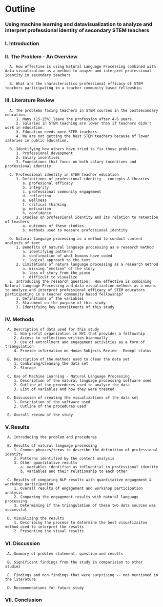 
# Outline  
### Using machine learning and datavisualization to analyze and interpret professional identity of secondary STEM teachers

### I. Introduction

### II. The Problem - An Overview
      A. How effective is using Natural Language Processing combined with data visualization as a method to anayze and interpret professional identity in secondary teachers

      B. What are the characteristics professional efficacy of STEM teachers participating in a teacher community based fellowship.


### III. Literature Review
      A. The problems facing teachers in STEM courses in the postsecondary education.
         1. Many (15-25%) leave the profession after 4-6 years.
         2. Salaries in STEM teaching are lower than if teachers didn't work in education.
         3. Education needs more STEM teachers.
         4. We are not getting the best STEM teachers because of lower salaries in public education.

      B. Identifying how others have tried to fix these problems.
         1. Professional deveopment
         2. Salary incentives
         3. Foundations that focus on both salary incentives and professional identity
  
      C. Professional identity in STEM teacher education
         1. Definitions of professional identity - concepts & theories
            a. profesional efficacy
            b. integrity
            c. professional community engagement
            d. reflection
            e. wellness
            f. critical thinking
            g. motivation
            h. confidence
         2. Studies on professional identity and its relation to retention of teachers
            a. outcomes of these studies
            b. methods used to measure professional identity
     
      D. Natural language processing as a method to conduct content analysis of text
         1. Benefits of natural language processing as a research method
            a. identifying patterns
            b. confirmation of what humans have coded
            c. logical approach to the text
         2. Limitations of natura language processing as a research method
            a. missing "emotion" of the story
            b. loss of story from the piece
            c. difficult to visualize
      E. Introducing the research question:  How effective is combining Natural Language Processing and data visualization methods as a means to analyze and interpret professional efficacy of STEM educators participating in a teacher community based fellowship?
         1. Definitions of the variables
         2. Statement on the purpose of this study
         3. Identifying key constituents of this study

### IV. Methods
     A. Description of data used for this study
        1. Non-profit organization in NYC that provides a fellowship
        2. Access to reflections written biannually
        3. Use of entrollment and engagement activities as a form of triangulation
        4. Provide information on Human Subjects Review - Exempt status
     
     B. Description of the methods used to clean the data set
        1. Combining/Cleaning the data set
        2. Storage
  
     C. Use of Machine Learning - Natural Language Processing
        1. Description of the natural language processing software used
        2. Outline of the procedures used to analyze the data
        3. List of variables and how they were treated
  
     D. Discussion of creating the visualizations of the data set
        1. Description of the software used
        2. Outline of the procedures used

     E. Overall review of the study

### V. Results

     A. Introducing the problem and procedures
  
     B. Results of natural language processing
        1. Common phrases/terms to describe the definition of professional identity
        2. Patterns identified by the content analysis
        3. Other quantitative results
           a. variables identified as influential in professional identity
           b. variables and their relationship to each other
        
     C. Results of comparing NLP results with quantitative engagement & workshop participation
        1. Overall results of engagement and workshop participation analysis
        2. Comparing the engagement results with natural language processing
        3. Determining if the triangulation of these two data sources was successful
  
     D. Visualizing the results
        1. Describing the process to determine the best visualizaiton method used to interpret the results
        2. Presenting the visual results
    

### VI. Discussion
     A. Summary of problem statement, question and results
  
     B. Significant findings from the study in comparision to other studies
        
     C. Findings and non-findings that were surprising -- not mentioned in the literature
  
     D. Recommendations for future study

### VII. Conclusion
